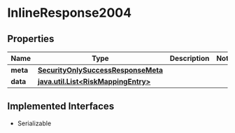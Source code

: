 

# InlineResponse2004


## Properties

Name | Type | Description | Notes
------------ | ------------- | ------------- | -------------
**meta** | [**SecurityOnlySuccessResponseMeta**](SecurityOnlySuccessResponseMeta.md) |  | 
**data** | [**java.util.List&lt;RiskMappingEntry&gt;**](RiskMappingEntry.md) |  | 


## Implemented Interfaces

* Serializable


